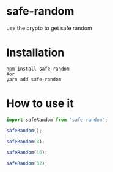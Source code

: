 # safe-random
use the crypto to get safe random

# Installation

```
npm install safe-random
#or
yarn add safe-random
```

# How to use it

```js
import safeRandom from "safe-random";

safeRandom();

safeRandom(8);

safeRandom(16);

safeRandom(32);
```
